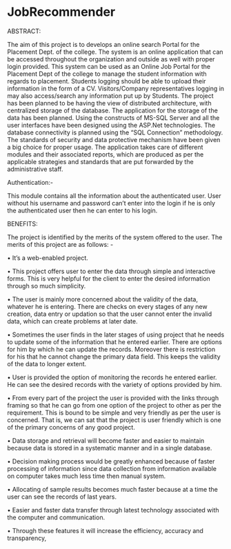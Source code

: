 # JobRecommender
ABSTRACT:

The aim of this project is to develops an online search Portal for the Placement Dept. of the college. The system is an online application that can be accessed throughout the organization and outside as well with proper login provided. This system can be used as an Online Job Portal for the Placement Dept of the college to manage the student information with regards to placement. Students logging should be able to upload their information in the form of a CV. Visitors/Company representatives logging in may also access/search any information put up by Students.
The project has been planned to be having the view of distributed architecture, with centralized storage of the database. The application for the storage of the data has been planned. Using the constructs of MS-SQL Server and all the user interfaces have been designed using the ASP.Net technologies. The database connectivity is planned using the “SQL Connection” methodology. The standards of security and data protective mechanism have been given a big choice for proper usage. The application takes care of different modules and their associated reports, which are produced as per the applicable strategies and standards that are put forwarded by the administrative staff.

Authentication:-

This module contains all the information about the authenticated user. User without his username and password can’t enter into the login if he is only the authenticated user then he can enter to his login.

BENEFITS:

The project is identified by the merits of the system offered to the user. The merits of this project are as follows: -

•	It’s a web-enabled project.

•	This project offers user to enter the data through simple and interactive forms. This is very helpful for the client to enter the desired information through so much simplicity.

•	The user is mainly more concerned about the validity of the data, whatever he is entering. There are checks on every stages of any new creation, data entry or updation so that the user cannot enter the invalid data, which can create problems at later date.

•	Sometimes the user finds in the later stages of using project that he needs to update some of the information that he entered earlier. There are options for him by which he can update the records. Moreover there is restriction for his that he cannot change the primary data field. This keeps the validity of the data to longer extent.

•	User is provided the option of monitoring the records he entered earlier. He can see the desired records with the variety of options provided by him.

•	From every part of the project the user is provided with the links through framing so that he can go from one option of the project to other as per the requirement. This is bound to be simple and very friendly as per the user is concerned. That is, we can sat that the project is user friendly which is one of the primary concerns of any good project.

•	Data storage and retrieval will become faster and easier to maintain because data is stored in a systematic manner and in a single database.

•	Decision making process would be greatly enhanced because of faster processing of information since data collection from information available on computer takes much less time then manual system.

•	Allocating of sample results becomes much faster because at a time the user can see the records of last years.

•	Easier and faster data transfer through latest technology associated with the computer and communication.

•	Through these features it will increase the efficiency, accuracy and transparency,
